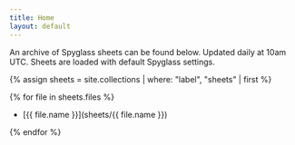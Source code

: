 ```yaml
---
title: Home
layout: default
---
```


An archive of Spyglass sheets can be found below. Updated daily at 10am UTC. Sheets are loaded with default Spyglass settings.

{% assign sheets = site.collections | where: "label", "sheets" | first %}

{% for file in sheets.files %}

- [{{ file.name }}](sheets/{{ file.name }})

{% endfor %}
